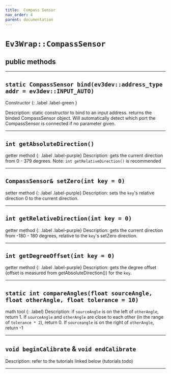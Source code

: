 ```yaml
---
title:  Compass Sensor
nav_order: 4
parent: documentation
---
```

# `Ev3Wrap::CompassSensor`

## public methods
---

## `static CompassSensor bind(ev3dev::address_type addr = ev3dev::INPUT_AUTO)`
Constructor 
{: .label .label-green }

Description: static constructor to bind to an input address.
returns the binded CompassSensor object. Will automatically detect which port the CompassSensor is connected if no parameter given.

---

## `int getAbsoluteDirection()`
getter method
{: .label .label-purple}
Description: gets the current direction from 0 - 379 degrees. Note: `int getRelativeDirection()` is recommended

---

## `CompassSensor& setZero(int key = 0)`
setter method
{: .label .label-purple}
Description: sets the `key`'s relative direction 0 to the current direction.

---

## `int getRelativeDirection(int key = 0)`
getter method
{: .label .label-purple}
Description: gets the current direction from -180 - 180 degrees, relative to the `key`'s setZero direction.

---

## `int getDegreeOffset(int key = 0)`
getter method
{: .label .label-purple}
Description: gets the degree offset (offset is measured from getAbsoluteDirection()) for the `key`.

---

## `static int compareAngles(float sourceAngle, float otherAngle, float tolerance = 10)`
math tool
{: .label}
Description: if `sourceAngle` is on the left of `otherAngle`, return 1. If `sourceAngle` and `otherAngle` are close to each other (in the range of `tolerance * 2`), return 0. If `sourceangle` is on the right of `otherAngle`, return -1

---

## `void beginCalibrate` & `void endCalibrate`

Description: refer to the tutorials linked below
(tutorials todo)

---